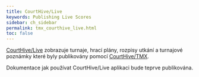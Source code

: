 ```yaml
---
title: CourtHive/Live
keywords: Publishing Live Scores
sidebar: ch_sidebar
permalink: tmx_courthive_live.html
toc: false
---
```


[CourtHive/Live](https://courthive.com/Live/) zobrazuje turnaje, hrací plány, rozpisy utkání a turnajové poznámky které byly publikovány pomocí  [CourtHive/TMX](https://courthive.com/tmx/).

Dokumentace jak používat CourtHive/Live aplikaci bude teprve publikována.
